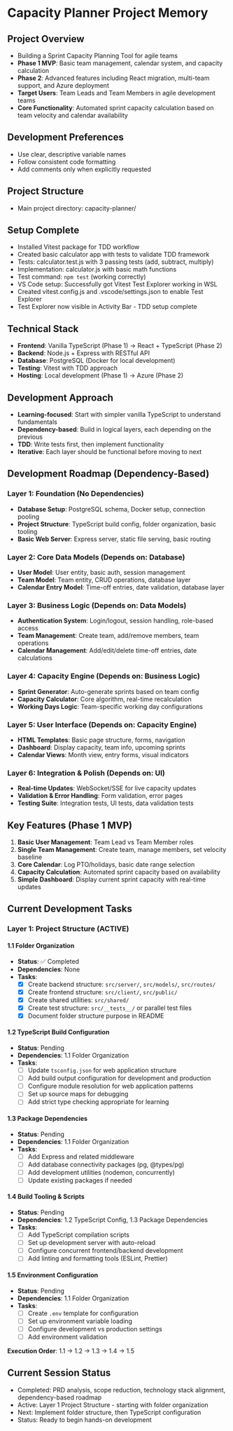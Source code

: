 # Capacity Planner Project Memory

## Project Overview
- Building a Sprint Capacity Planning Tool for agile teams
- **Phase 1 MVP**: Basic team management, calendar system, and capacity calculation
- **Phase 2**: Advanced features including React migration, multi-team support, and Azure deployment
- **Target Users**: Team Leads and Team Members in agile development teams
- **Core Functionality**: Automated sprint capacity calculation based on team velocity and calendar availability

## Development Preferences
- Use clear, descriptive variable names
- Follow consistent code formatting
- Add comments only when explicitly requested

## Project Structure
- Main project directory: capacity-planner/

## Setup Complete
- Installed Vitest package for TDD workflow
- Created basic calculator app with tests to validate TDD framework
- Tests: calculator.test.js with 3 passing tests (add, subtract, multiply)
- Implementation: calculator.js with basic math functions
- Test command: `npm test` (working correctly)
- VS Code setup: Successfully got Vitest Test Explorer working in WSL
- Created vitest.config.js and .vscode/settings.json to enable Test Explorer
- Test Explorer now visible in Activity Bar - TDD setup complete

## Technical Stack
- **Frontend**: Vanilla TypeScript (Phase 1) → React + TypeScript (Phase 2)
- **Backend**: Node.js + Express with RESTful API
- **Database**: PostgreSQL (Docker for local development)
- **Testing**: Vitest with TDD approach
- **Hosting**: Local development (Phase 1) → Azure (Phase 2)

## Development Approach
- **Learning-focused**: Start with simpler vanilla TypeScript to understand fundamentals
- **Dependency-based**: Build in logical layers, each depending on the previous
- **TDD**: Write tests first, then implement functionality
- **Iterative**: Each layer should be functional before moving to next

## Development Roadmap (Dependency-Based)

### **Layer 1: Foundation (No Dependencies)**
- **Database Setup**: PostgreSQL schema, Docker setup, connection pooling
- **Project Structure**: TypeScript build config, folder organization, basic tooling
- **Basic Web Server**: Express server, static file serving, basic routing

### **Layer 2: Core Data Models (Depends on: Database)**
- **User Model**: User entity, basic auth, session management
- **Team Model**: Team entity, CRUD operations, database layer
- **Calendar Entry Model**: Time-off entries, date validation, database layer

### **Layer 3: Business Logic (Depends on: Data Models)**
- **Authentication System**: Login/logout, session handling, role-based access
- **Team Management**: Create team, add/remove members, team operations
- **Calendar Management**: Add/edit/delete time-off entries, date calculations

### **Layer 4: Capacity Engine (Depends on: Business Logic)**
- **Sprint Generator**: Auto-generate sprints based on team config
- **Capacity Calculator**: Core algorithm, real-time recalculation
- **Working Days Logic**: Team-specific working day configurations

### **Layer 5: User Interface (Depends on: Capacity Engine)**
- **HTML Templates**: Basic page structure, forms, navigation
- **Dashboard**: Display capacity, team info, upcoming sprints
- **Calendar Views**: Month view, entry forms, visual indicators

### **Layer 6: Integration & Polish (Depends on: UI)**
- **Real-time Updates**: WebSocket/SSE for live capacity updates
- **Validation & Error Handling**: Form validation, error pages
- **Testing Suite**: Integration tests, UI tests, data validation tests

## Key Features (Phase 1 MVP)
1. **Basic User Management**: Team Lead vs Team Member roles
2. **Single Team Management**: Create team, manage members, set velocity baseline
3. **Core Calendar**: Log PTO/holidays, basic date range selection
4. **Capacity Calculation**: Automated sprint capacity based on availability
5. **Simple Dashboard**: Display current sprint capacity with real-time updates

## Current Development Tasks

### **Layer 1: Project Structure (ACTIVE)**

#### **1.1 Folder Organization** 
- **Status**: ✅ Completed
- **Dependencies**: None
- **Tasks**:
  - [x] Create backend structure: `src/server/`, `src/models/`, `src/routes/`
  - [x] Create frontend structure: `src/client/`, `src/public/`
  - [x] Create shared utilities: `src/shared/`
  - [x] Create test structure: `src/__tests__/` or parallel test files
  - [x] Document folder structure purpose in README

#### **1.2 TypeScript Build Configuration**
- **Status**: Pending
- **Dependencies**: 1.1 Folder Organization
- **Tasks**:
  - [ ] Update `tsconfig.json` for web application structure
  - [ ] Add build output configuration for development and production
  - [ ] Configure module resolution for web application patterns
  - [ ] Set up source maps for debugging
  - [ ] Add strict type checking appropriate for learning

#### **1.3 Package Dependencies**
- **Status**: Pending
- **Dependencies**: 1.1 Folder Organization
- **Tasks**:
  - [ ] Add Express and related middleware
  - [ ] Add database connectivity packages (pg, @types/pg)
  - [ ] Add development utilities (nodemon, concurrently)
  - [ ] Update existing packages if needed

#### **1.4 Build Tooling & Scripts**
- **Status**: Pending
- **Dependencies**: 1.2 TypeScript Config, 1.3 Package Dependencies
- **Tasks**:
  - [ ] Add TypeScript compilation scripts
  - [ ] Set up development server with auto-reload
  - [ ] Configure concurrent frontend/backend development
  - [ ] Add linting and formatting tools (ESLint, Prettier)

#### **1.5 Environment Configuration**
- **Status**: Pending
- **Dependencies**: 1.1 Folder Organization
- **Tasks**:
  - [ ] Create `.env` template for configuration
  - [ ] Set up environment variable loading
  - [ ] Configure development vs production settings
  - [ ] Add environment validation

**Execution Order**: 1.1 → 1.2 → 1.3 → 1.4 → 1.5

## Current Session Status
- Completed: PRD analysis, scope reduction, technology stack alignment, dependency-based roadmap
- Active: Layer 1 Project Structure - starting with folder organization
- Next: Implement folder structure, then TypeScript configuration
- Status: Ready to begin hands-on development